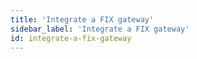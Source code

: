 ```yaml
---
title: 'Integrate a FIX gateway'
sidebar_label: 'Integrate a FIX gateway'
id: integrate-a-fix-gateway
---
```


